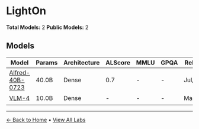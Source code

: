 # LightOn

**Total Models:** 2
**Public Models:** 2

## Models

| Model | Params | Architecture | ALScore | MMLU | GPQA | Released | Status |
|-------|--------|--------------|---------|------|------|----------|--------|
| [Alfred-40B-0723](../models/lighton/alfred-40b-0723.md) | 40.0B | Dense | 0.7 | - | - | Jul/2023 | 🟢 |
| [VLM-4](../models/lighton/vlm-4.md) | 10.0B | Dense | - | - | - | Mar/2022 | 🟢 |

---

[← Back to Home](../README.md) • [View All Labs](../labs/)
